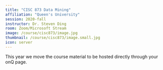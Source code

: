 ```yaml
---
title: "CISC 873 Data Mining"
affiliation: "Queen's University"
session: 2020-fall
instructor: Dr. Steven Ding
room: Zoom/Microsoft Stream
image: /course/cisc873/image.jpg
thumbnail: /course/cisc873/image.small.jpg
icon: server
---
```


This year we move the course material to be hosted directly through your onQ page.